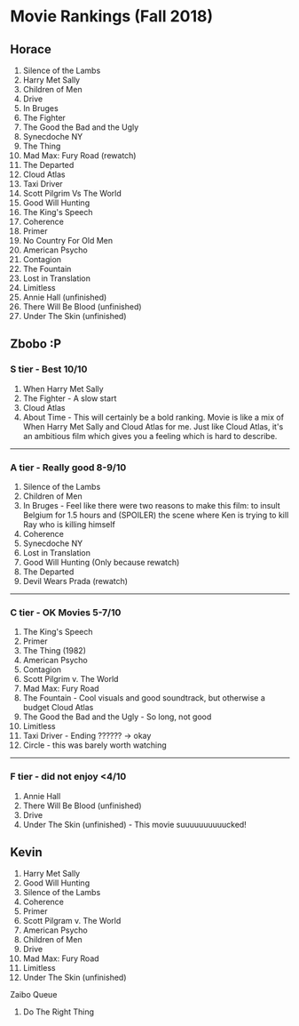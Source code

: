 # Movie Rankings (Fall 2018)

## Horace
1. Silence of the Lambs
1. Harry Met Sally
1. Children of Men
1. Drive
1. In Bruges
1. The Fighter
1. The Good the Bad and the Ugly
1. Synecdoche NY
1. The Thing
1. Mad Max: Fury Road (rewatch)
1. The Departed
1. Cloud Atlas
1. Taxi Driver
1. Scott Pilgrim Vs The World
1. Good Will Hunting
1. The King's Speech
1. Coherence
1. Primer
1. No Country For Old Men
1. American Psycho
1. Contagion
1. The Fountain
1. Lost in Translation
1. Limitless
1. Annie Hall (unfinished)
1. There Will Be Blood (unfinished)
1. Under The Skin (unfinished)

## Zbobo :P

### S tier - Best 10/10
1. When Harry Met Sally
1. The Fighter - A slow start
1. Cloud Atlas
1. About Time - This will certainly be a bold ranking. Movie is like a mix of When Harry Met Sally and Cloud Atlas for me. Just like Cloud Atlas, it's an ambitious film which gives you a feeling which is hard to describe.
----
### A tier - Really good 8-9/10
1. Silence of the Lambs
1. Children of Men
1. In Bruges - Feel like there were two reasons to make this film: to insult Belgium for 1.5 hours and (SPOILER) the scene where Ken is trying to kill Ray who is killing himself
1. Coherence
1. Synecdoche NY
1. Lost in Translation
1. Good Will Hunting (Only because rewatch)
1. The Departed
1. Devil Wears Prada (rewatch)
----
### C tier - OK Movies 5-7/10
1. The King's Speech
1. Primer
1. The Thing (1982)
1. American Psycho
1. Contagion
1. Scott Pilgrim v. The World
1. Mad Max: Fury Road
1. The Fountain - Cool visuals and good soundtrack, but otherwise a budget Cloud Atlas
1. The Good the Bad and the Ugly - So long, not good
1. Limitless
1. Taxi Driver - Ending ?????? -> okay
1. Circle - this was barely worth watching
----
### F tier - did not enjoy <4/10
1. Annie Hall
1. There Will Be Blood (unfinished)
1. Drive
1. Under The Skin (unfinished) - This movie suuuuuuuuuucked!

## Kevin
1. Harry Met Sally
1. Good Will Hunting
1. Silence of the Lambs
1. Coherence
1. Primer
1. Scott Pilgram v. The World
1. American Psycho
1. Children of Men
1. Drive
1. Mad Max: Fury Road
1. Limitless
1. Under The Skin (unfinished)

Zaibo Queue
1. Do The Right Thing
